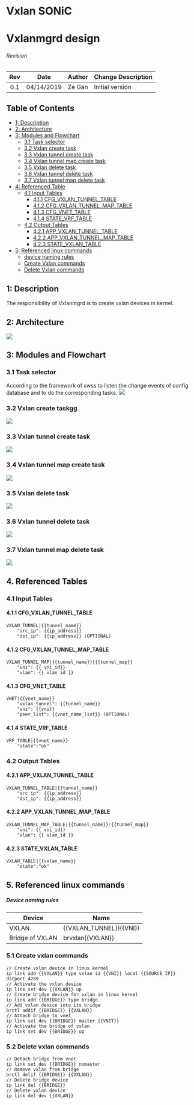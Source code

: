 # Vxlan SONiC
# Vxlanmgrd design

###### Revision
| Rev |     Date    |       Author       | Change Description                |
|:---:|:-----------:|:------------------:|-----------------------------------|
| 0.1 | 04/14/2019  |     Ze Gan         | Initial version                   |

## Table of Contents
* [1: Description](#1:-Description)
* [2: Architecture](#2:-Architecture)
* [3: Modules and Flowchart](#3:-Modules-and-Flowchart)
    * [3.1 Task selector](#3.1:-Task-selector)
    * [3.2 Vxlan create task](#3.2:-Vxlan-create-Task)
    * [3.3 Vxlan tunnel create task](#3.3:-Vxlan-tunnel-create-Task)
    * [3.4 Vxlan tunnel map create task](#3.4:-Vxlan-tunnel-map-create-Task)
    * [3.5 Vxlan delete task](#3.5:-Vxlan-delete-Task)
    * [3.6 Vxlan tunnel delete task](#3.6:-Vxlan-tunnel-delete-Task)
    * [3.7 Vxlan tunnel map delete task](#3.7:-Vxlan-tunnel-map-delete-Task)
* [4: Referenced Table](#4:-Referenced-Table)
    * [4.1 Input Tables](#4.1-Input-Tables)
        * [4.1.1 CFG_VXLAN_TUNNEL_TABLE](#4.1.1-CFG_VXLAN_TUNNEL_TABLE)
        * [4.1.2 CFG_VXLAN_TUNNEL_MAP_TABLE](#4.1.2-CFG_VXLAN_TUNNEL_MAP_TABLE)
        * [4.1.3 CFG_VNET_TABLE](#4.1.3-CFG_VNET_TABLE)
        * [4.1.4 STATE_VRF_TABLE](#4.1.4-STATE_VRF_TABLE)
    * [4.2 Output Tables](#4.2-Output-Tables)
        * [4.2.1 APP_VXLAN_TUNNEL_TABLE](#4.2.1-APP_VXLAN_TUNNEL_TABLE)
        * [4.2.2 APP_VXLAN_TUNNEL_MAP_TABLE](#4.2.2-APP_VXLAN_TUNNEL_MAP_TABLE)
        * [4.2.3 STATE_VXLAN_TABLE](#4.2.3-STATE_VXLAN_TABLE)
* [5: Referenced linux commands](#5:-Referenced-linux-commands)
    * [device naming rules](#device-naming-rules)
    * [Create Vxlan commands](#5.1-create-vxlan-commands)
    * [Delete Vxlan commands](#5.2-delete-vxlan-commands)


## 1: Description
The responsibility of Vxlanmgrd is to create vxlan devices in kernel.

## 2: Architecture
![](images/vxlanmgr_architecture.png)

## 3: Modules and Flowchart
### 3.1 Task selector
According to the framework of swss to listen the change events of config database and to do the corresponding tasks.
![](images/task_selector.png)
### 3.2 Vxlan create taskgg
![](images/vxlan_create_task.png)
### 3.3 Vxlan tunnel create task
![](images/vxlan_tunnel_create_task.png)
### 3.4 Vxlan tunnel map create task
![](images/vxlan_tunnel_map_create_task.png)
### 3.5 Vxlan delete task
![](images/vxlan_delete_task.png)
### 3.6 Vxlan tunnel delete task
![](images/vxlan_tunnel_delete_task.png)
### 3.7 Vxlan tunnel map delete task
![](images/vxlan_tunnel_map_delete_task.png)


## 4. Referenced Tables
### 4.1 Input Tables
#### 4.1.1 CFG_VXLAN_TUNNEL_TABLE
```
VXLAN_TUNNEL|{{tunnel_name}} 
    "src_ip": {{ip_address}} 
    "dst_ip": {{ip_address}} (OPTIONAL)
```
#### 4.1.2 CFG_VXLAN_TUNNEL_MAP_TABLE
```
VXLAN_TUNNEL_MAP|{{tunnel_name}}|{{tunnel_map}}
    "vni": {{ vni_id}}
    "vlan": {{ vlan_id }}
```
#### 4.1.3 CFG_VNET_TABLE
```
VNET|{{vnet_name}} 
    "vxlan_tunnel": {{tunnel_name}}
    "vni": {{vni}} 
    "peer_list": {{vnet_name_list}} (OPTIONAL)
```
#### 4.1.4 STATE_VRF_TABLE
```
VRF_TABLE|{{vnet_name}}
    "state":"ok"
```
### 4.2 Output Tables
#### 4.2.1 APP_VXLAN_TUNNEL_TABLE
```
VXLAN_TUNNEL_TABLE|{{tunnel_name}} 
    "src_ip": {{ip_address}} 
    "dst_ip": {{ip_address}}
```
#### 4.2.2 APP_VXLAN_TUNNEL_MAP_TABLE
```
VXLAN_TUNNEL_MAP_TABLE|{{tunnel_name}}:{{tunnel_map}}
    "vni": {{ vni_id}}
    "vlan": {{ vlan_id }}
```
#### 4.2.3 STATE_VXLAN_TABLE
```
VXLAN_TABLE|{{vxlan_name}}
    "state":"ok"
```

## 5. Referenced linux commands
##### Device naming rules
| Device                   | Name                           |
|--------------------------|--------------------------------|
| VXLAN                    | {{VXLAN_TUNNEL}}{{VNI}}        |
| Bridge of VXLAN          | brvxlan{{VXLAN}}               |
### 5.1 Create vxlan commands
```
// Create vxlan device in linux kernel
ip link add {{VXLAN}} type vxlan id {{VNI}} local {{SOURCE_IP}} dstport 4789
// Activate the vxlan device
ip link set dev {{VXLAN}} up
// Create bridge device for vxlan in linux kernel
ip link add {{BRIDGE}} type bridge
// Add vxlan device into its bridge
brctl addif {{BRIDGE}} {{VXLAN}}
// Attach bridge to vnet
ip link set dev {{BRIDGE}} master {{VNET}}
// Activate the bridge of vxlan
ip link set dev {{BRIDGE}} up
```
### 5.2 Delete vxlan commands
```
// Detach bridge from vnet
ip link set dev {{BRIDGE}} nomaster
// Remove vxlan from bridge
brctl delif {{BRIDGE}} {{VXLAN}}
// Delete bridge device
ip link del {{BRIDGE}}
// Delete vxlan device
ip link del dev {{VXLAN}}
```